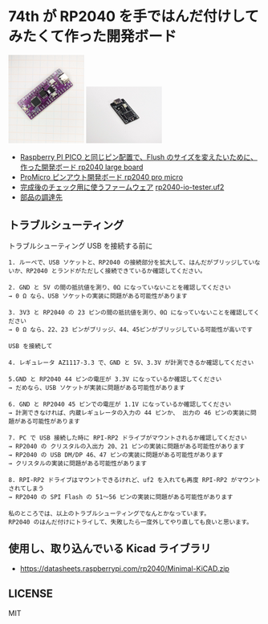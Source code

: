 # 74th が RP2040 を手ではんだ付けしてみたくて作った開発ボード

<img src="./rp2040-large/photo1.png" width="30%" /> <img src="./rp2040-promicro/rp-promicro1-v2.0.0.jpg" width="30%" />

- [Raspberry PI PICO と同じピン配置で、Flush のサイズを変えたいために、作った開発ボード rp2040 large board](./rp2040-large/)
- [ProMicro ピンアウト開発ボード rp2040 pro micro](./rp2040-promicro/)
- [完成後のチェック用に使うファームウェア](rp2040-io-tester/) [rp2040-io-tester.uf2](rp2040-io-tester/rp2040-io-tester.uf2)
- [部品の調達先](./parts/)

## トラブルシューティング

トラブルシューティング
USB を接続する前に

```
1. ルーペで、USB ソケットと、RP2040 の接続部分を拡大して、はんだがブリッジしていないか、RP2040 とランドがただしく接続できているか確認してください。

2. GND と 5V の間の抵抗値を測り、0Ω になっていないことを確認してください
→ 0 Ω なら、USB ソケットの実装に問題がある可能性があります

3. 3V3 と RP2040 の 23 ピンの間の抵抗値を測り、0Ω になっていないことを確認してください
→ 0 Ω なら、22、23 ピンがブリッジ、44、45ピンがブリッジしている可能性が高いです

USB を接続して

4. レギュレータ AZ1117-3.3 で、GND と 5V、3.3V が計測できるか確認してください

5.GND と RP2040 44 ピンの電圧が 3.3V になっているか確認してください
→ だめなら、USB ソケットが実装に問題がある可能性があります

6. GND と RP2040 45 ピンでの電圧が 1.1V になっているか確認してください
→ 計測できなければ、内蔵レギュレータの入力の 44 ピンか、 出力の 46 ピンの実装に問題がある可能性があります

7. PC で USB 接続した時に RPI-RP2 ドライブがマウントされるか確認してください
→ RP2040 の クリスタルの入出力 20、21 ピンの実装に問題がある可能性があります
→ RP2040 の USB DM/DP 46、47 ピンの実装に問題がある可能性があります
→ クリスタルの実装に問題がある可能性があります

8. RPI-RP2 ドライブはマウントできるけれど、uf2 を入れても再度 RPI-RP2 がマウントされてしまう
→ RP2040 の SPI Flash の 51〜56 ピンの実装に問題がある可能性があります

私のところでは、以上のトラブルシューティングでなんとかなっています。
RP2040 のはんだ付けにトライして、失敗したら一度外してやり直しても良いと思います。
```

## 使用し、取り込んでいる Kicad ライブラリ

- https://datasheets.raspberrypi.com/rp2040/Minimal-KiCAD.zip

## LICENSE

MIT

